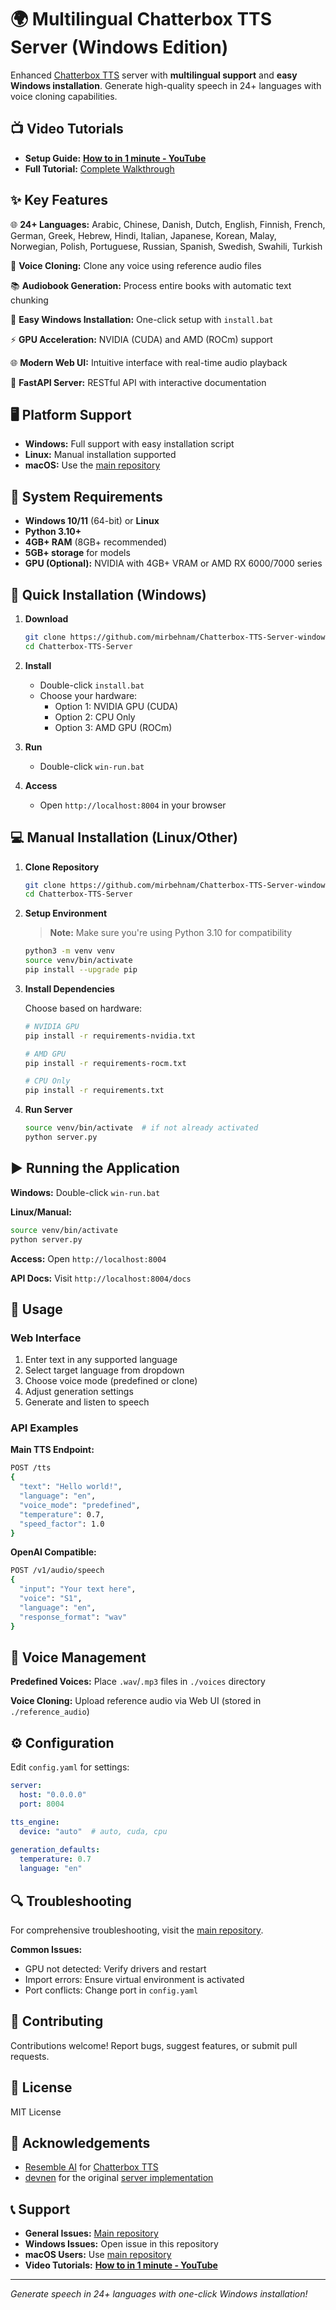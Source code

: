 # 🌍 Multilingual Chatterbox TTS Server (Windows Edition)

Enhanced [Chatterbox TTS](https://github.com/resemble-ai/chatterbox) server with **multilingual support** and **easy Windows installation**. Generate high-quality speech in 24+ languages with voice cloning capabilities.

## 📺 Video Tutorials

- **Setup Guide:** [**How to in 1 minute - YouTube**](https://www.youtube.com/@Howto_in_1_minute)
- **Full Tutorial:** [Complete Walkthrough](https://www.youtube.com/@Howto_in_1_minute)

## ✨ Key Features

🌐 **24+ Languages:** Arabic, Chinese, Danish, Dutch, English, Finnish, French, German, Greek, Hebrew, Hindi, Italian, Japanese, Korean, Malay, Norwegian, Polish, Portuguese, Russian, Spanish, Swedish, Swahili, Turkish

🎤 **Voice Cloning:** Clone any voice using reference audio files

📚 **Audiobook Generation:** Process entire books with automatic text chunking

🚀 **Easy Windows Installation:** One-click setup with `install.bat`

⚡ **GPU Acceleration:** NVIDIA (CUDA) and AMD (ROCm) support

🌐 **Modern Web UI:** Intuitive interface with real-time audio playback

📡 **FastAPI Server:** RESTful API with interactive documentation

## 🖥️ Platform Support

- **Windows:** Full support with easy installation script
- **Linux:** Manual installation supported  
- **macOS:** Use the [main repository](https://github.com/devnen/Chatterbox-TTS-Server)

## 🔩 System Requirements

- **Windows 10/11** (64-bit) or **Linux**
- **Python 3.10+**
- **4GB+ RAM** (8GB+ recommended)
- **5GB+ storage** for models
- **GPU (Optional):** NVIDIA with 4GB+ VRAM or AMD RX 6000/7000 series

## 🚀 Quick Installation (Windows)

1. **Download**
   ```bash
   git clone https://github.com/mirbehnam/Chatterbox-TTS-Server-windows-easyInstallation.git
   cd Chatterbox-TTS-Server
   ```

2. **Install**
   - Double-click `install.bat`
   - Choose your hardware:
     - Option 1: NVIDIA GPU (CUDA)
     - Option 2: CPU Only
     - Option 3: AMD GPU (ROCm)

3. **Run**
   - Double-click `win-run.bat`

4. **Access**
   - Open `http://localhost:8004` in your browser

## 💻 Manual Installation (Linux/Other)

1. **Clone Repository**
   ```bash
   git clone https://github.com/mirbehnam/Chatterbox-TTS-Server-windows-easyInstallation.git
   cd Chatterbox-TTS-Server
   ```

2. **Setup Environment**
   > **Note:** Make sure you're using Python 3.10 for compatibility
   ```bash
   python3 -m venv venv
   source venv/bin/activate
   pip install --upgrade pip
   ```

3. **Install Dependencies**
   
   Choose based on hardware:
   ```bash
   # NVIDIA GPU
   pip install -r requirements-nvidia.txt
   
   # AMD GPU  
   pip install -r requirements-rocm.txt
   
   # CPU Only
   pip install -r requirements.txt
   ```

4. **Run Server**
   ```bash
   source venv/bin/activate  # if not already activated
   python server.py
   ```

## ▶️ Running the Application

**Windows:** Double-click `win-run.bat`

**Linux/Manual:** 
```bash
source venv/bin/activate
python server.py
```

**Access:** Open `http://localhost:8004`

**API Docs:** Visit `http://localhost:8004/docs`

## 🎯 Usage

### Web Interface
1. Enter text in any supported language
2. Select target language from dropdown
3. Choose voice mode (predefined or clone)
4. Adjust generation settings
5. Generate and listen to speech

### API Examples

**Main TTS Endpoint:**
```bash
POST /tts
{
  "text": "Hello world!",
  "language": "en", 
  "voice_mode": "predefined",
  "temperature": 0.7,
  "speed_factor": 1.0
}
```

**OpenAI Compatible:**
```bash
POST /v1/audio/speech
{
  "input": "Your text here",
  "voice": "S1",
  "language": "en",
  "response_format": "wav"
}
```

## 🎤 Voice Management

**Predefined Voices:** Place `.wav`/`.mp3` files in `./voices` directory

**Voice Cloning:** Upload reference audio via Web UI (stored in `./reference_audio`)

## ⚙️ Configuration

Edit `config.yaml` for settings:
```yaml
server:
  host: "0.0.0.0"
  port: 8004

tts_engine:
  device: "auto"  # auto, cuda, cpu
  
generation_defaults:
  temperature: 0.7
  language: "en"
```



## 🔍 Troubleshooting

For comprehensive troubleshooting, visit the [main repository](https://github.com/devnen/Chatterbox-TTS-Server).

**Common Issues:**
- GPU not detected: Verify drivers and restart
- Import errors: Ensure virtual environment is activated  
- Port conflicts: Change port in `config.yaml`

## 🤝 Contributing

Contributions welcome! Report bugs, suggest features, or submit pull requests.

## 📜 License

MIT License

## 🙏 Acknowledgements

- [Resemble AI](https://www.resemble.ai/) for [Chatterbox TTS](https://github.com/resemble-ai/chatterbox)
- [devnen](https://github.com/devnen) for the original [server implementation](https://github.com/devnen/Chatterbox-TTS-Server)

## 📞 Support

- **General Issues:** [Main repository](https://github.com/devnen/Chatterbox-TTS-Server)
- **Windows Issues:** Open issue in this repository
- **macOS Users:** Use [main repository](https://github.com/devnen/Chatterbox-TTS-Server)
- **Video Tutorials:** [**How to in 1 minute - YouTube**](https://www.youtube.com/@Howto_in_1_minute)

---

*Generate speech in 24+ languages with one-click Windows installation!*